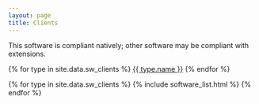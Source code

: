 ```yaml
---
layout: page
title: Clients
---
```

This software is compliant natively; other software may be compliant with extensions.

<div class="irc-sw-list flexy-list">
{% for type in site.data.sw_clients %}
<a href="#{{ type.name | slugify }}">{{ type.name }}</a>
{% endfor %}
</div>

{% for type in site.data.sw_clients %}
{% include software_list.html %}
{% endfor %}
